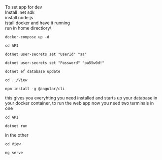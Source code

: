 To set app for dev\
Install .net sdk\
install node js\
istall docker and have it running\
run in home directiory\
```
docker-compose up -d
```
```
cd API
```
```
dotnet user-secrets set "UserId" "sa"
```
```
dotnet user-secrets set "Password" "pa55w0d!"
```
```
dotnet ef database update
```
```
cd ../View
```
```
npm install -g @angular/cli
```
this gives you everyhting you need installed and starts up your database in your docker container, to run the web app now you need two terminals in one
```
cd API
```
```
dotnet run
```
in the other
```
cd View
```
```
ng serve
``` 
